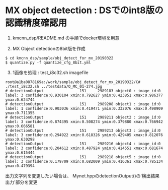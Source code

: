 # MX object detection : DSでのint8版の認識精度確認用

1. kmcnn_dsp/README.md の手順でdocker環境を用意

2. MX Object detectionの8bit版を作成

```
$ cd kmcnn_dsp/sample/obj_detect_for_mx_20190322
$ quantize.py -f quantize_cfg_8bit.yml
```

3. 1画像を処理 : test_i8c32.sh imagefile

```
root@a1ba0878169a:/work/sample/obj_detect_for_mx_20190322/C# ./test_i8c32.sh ../testdata/O_MC_01-274.jpg 
# detectionOutput                151     2989183 object0 : image_id:0 label: 3 confidence:0.930104 xmin:0.792627 ymin:0.423851 xmax:0.986377 ymax:0.624744
# detectionOutput                151     2989208 object1 : image_id:0 label: 1 confidence:0.903036 xmin:0.419471 ymin:0.332076 xmax:0.498909 ymax:0.711355
# detectionOutput                151     2989211 object2 : image_id:0 label: 3 confidence:0.874395 xmin:0.508274 ymin:0.379880 xmax:0.766942 ymax:0.666581
# detectionOutput                151     2989213 object3 : image_id:0 label: 3 confidence:0.294922 xmin:0.618326 ymin:0.429405 xmax:0.812076 ymax:0.630298
# detectionOutput                151     2989216 object4 : image_id:0 label: 3 confidence:0.204612 xmin:0.487924 ymin:0.414551 xmax:0.681674 ymax:0.615444
# detectionOutput                151     2989218 object5 : image_id:0 label: 3 confidence:0.179709 xmin:0.682009 ymin:0.416361 xmax:0.785134 ymax:0.479394
```

出力文字列を変更したい場合は、 Mynet.hppのdetectionOutput()の'検出結果出力'部分を変更

